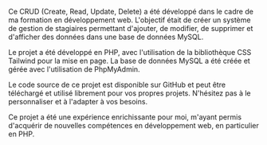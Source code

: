 Ce CRUD (Create, Read, Update, Delete) a été développé dans le cadre de ma formation en développement web. L'objectif était de créer un système de gestion de stagiaires permettant d'ajouter, de modifier, de supprimer et d'afficher des données dans une base de données MySQL.

Le projet a été développé en PHP, avec l'utilisation de la bibliothèque CSS Tailwind pour la mise en page. La base de données MySQL a été créée et gérée avec l'utilisation de PhpMyAdmin.

Le code source de ce projet est disponible sur GitHub et peut être téléchargé et utilisé librement pour vos propres projets. N'hésitez pas à le personnaliser et à l'adapter à vos besoins.

Ce projet a été une expérience enrichissante pour moi, m'ayant permis d'acquérir de nouvelles compétences en développement web, en particulier en PHP.
